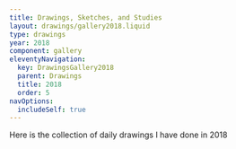 ```yaml
---
title: Drawings, Sketches, and Studies
layout: drawings/gallery2018.liquid
type: drawings
year: 2018
component: gallery
eleventyNavigation:
  key: DrawingsGallery2018
  parent: Drawings
  title: 2018
  order: 5
navOptions:
  includeSelf: true
---
```


Here is the collection of daily drawings I have done in 2018
